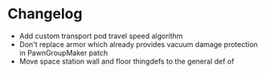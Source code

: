 # Changelog
- Add custom transport pod travel speed algorithm
- Don't replace armor which already provides vacuum damage protection in PawnGroupMaker patch
- Move space station wall and floor thingdefs to the general def of
